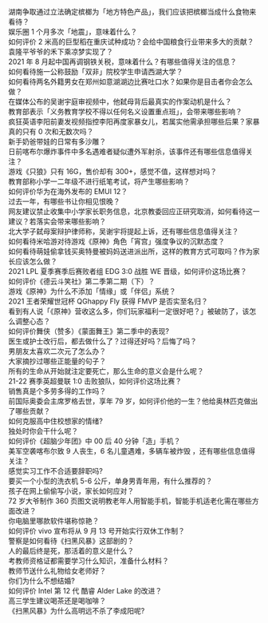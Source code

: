 湖南争取通过立法确定槟榔为「地方特色产品」，我们应该把槟榔当成什么食物来看待？  
娱乐圈 1 个月多次「地震」，意味着什么？  
如何评价 2 米高的巨型稻在重庆试种成功？会给中国粮食行业带来多大的贡献？袁隆平爷爷的禾下乘凉梦实现了？  
2021 年 8 月起中国再调钢铁关税，意味着什么？有哪些值得关注的信息？  
如何看待施一公称鼓励「双非」院校学生申请西湖大学？  
如何看待两名外籍男女在郑州如意湖湖边比赛吐口水？如果你是目击者你会怎么做？  
在媒体公布的吴谢宇庭审视频中，他弑母背后最真实的作案动机是什么？  
教育部表示「义务教育学校不得以任何名义设置重点班」，会带来哪些影响？  
疯狂英语李阳前妻发视频指控李阳再度家暴女儿，若属实他需承担哪些后果？家暴真的只有 0 次和无数次吗？  
新手奶爸带娃的日常有多沙雕？  
日前喀布尔爆炸事件中多名遇难者疑似遭外军射杀，该事件还有哪些信息值得关注？  
游戏《只狼》只有 16G，售价却有 300+，感觉不值，这样想对吗？  
教育部称小学一二年级不进行纸笔考试，将产生哪些影响？  
如何评价华为在海外发布的 EMUI 12？  
过去一年，有哪些书让你相见恨晚？  
网友建议禁止收集中小学家长职务信息，北京教委回应正研究取消，如何看待这一建议？若落实会带来哪些影响？  
北大学子弑母案辩护律师称，吴谢宇将提起上诉，还有哪些信息值得关注？  
如何看待米哈游对待游戏《原神》角色「宵宫」强度争议的沉默态度？  
如何看待萌娃偷拿钱买奥特曼被妈妈送进派出所，这样的教育方式可取吗？作为家长应该怎么做？  
2021 LPL 夏季赛季后赛败者组 EDG 3:0 战胜 WE 晋级，如何评价这场比赛？  
如何评价《德云斗笑社》第二季第二期（下）？  
游戏《原神》为什么不添加「情缘」或「伴侣」系统？  
2021 王者荣耀世冠杯 QGhappy Fly 获得 FMVP 是否实至名归？  
看到有人说「《原神》营收这么多，你们玩家福利一定很好吧？」被破防了，该怎么调整心态？  
如何评价舞侠（赞多）《蒙面舞王》第二季中的表现?  
医生或护士改行后，都去做什么了？过得还好吗？后悔了吗？  
男朋友太喜欢二次元了怎么办？  
大家摘抄过哪些正能量的句子？  
所有的生命从开始就注定要死亡，那么生命的意义会是什么呢？  
21-22 赛季英超曼联 1:0 击败狼队，如何评价这场比赛？  
销售真是个多劳多得的工作吗？  
前国际奥委会主席罗格去世，享年 79 岁，如何评价他的一生？他给奥林匹克做出了哪些贡献？  
如何克服高中住校想家的情绪?  
独处时你会干什么呢？  
如何评价《超脑少年团》中 00 后 40 分钟「造」手机？  
美军空袭喀布尔致 9 人丧生，6 名儿童遇难，多辆车被炸毁 ，还有哪些信息值得关注？  
感觉实习工作不合适要辞职吗?  
要买一个小型的洗衣机 5-6 公斤，单身男青年用，有什么推荐的？  
孩子在网上偷偷写小说，家长如何应对？  
72 岁大爷制作 360 页图文说明教老年人用智能手机，智能手机适老化需在哪些方面改进？  
你电脑里哪款软件堪称惊艳？  
如何评价 vivo 宣布将从 9 月 13 号开始实行双休工作制？  
警察是如何看待《扫黑风暴》这部剧的？  
人的最后终是死，那活着的意义是什么？  
考教师资格证都需要学习什么知识，准备什么材料？  
教师节送什么礼物给女老师好？  
你们为什么不想结婚?  
如何评价 Intel 第 12 代 酷睿 Alder Lake 的改进？  
高三学生建议喝茶还是喝咖啡？  
《扫黑风暴》为什么高明远不杀了李成阳呢?  

